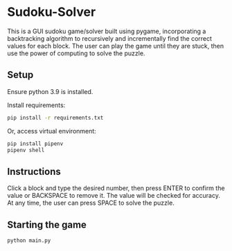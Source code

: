 # Sudoku-Solver

This is a GUI sudoku game/solver built using pygame, incorporating a backtracking algorithm to recursively and incrementally find the correct values for each block.
The user can play the game until they are stuck, then use the power of computing to solve the puzzle.


## Setup

Ensure python 3.9 is installed.

Install requirements:
```bash
pip install -r requirements.txt
```

Or, access virtual environment:
```bash
pip install pipenv
pipenv shell
```


## Instructions

Click a block and type the desired number, then press ENTER to confirm the value or BACKSPACE to remove it. The value will be checked for accuracy. At any time, the user can press SPACE to solve the puzzle. 


## Starting the game

```bash
python main.py
```
